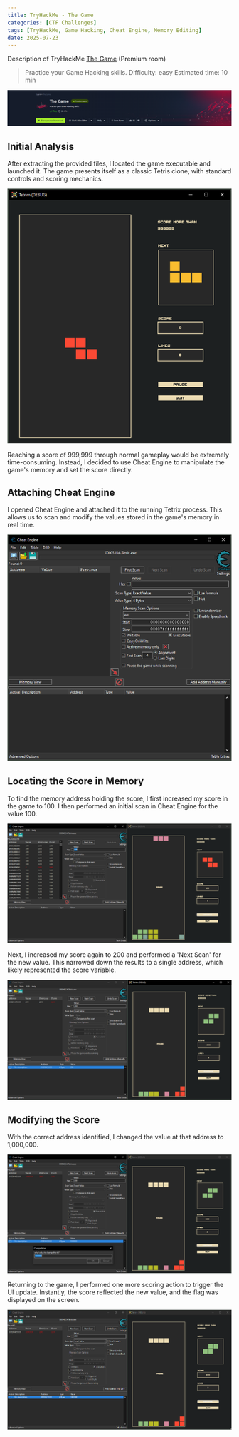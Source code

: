 ```yaml
---
title: TryHackMe - The Game
categories: [CTF Challenges]
tags: [TryHackMe, Game Hacking, Cheat Engine, Memory Editing]
date: 2025-07-23
---
```


Description of TryHackMe [The Game](https://tryhackme.com/room/thegame) (Premium room)

> Practice your Game Hacking skills.
> Difficulty: easy
> Estimated time: 10 min

![img-description](/assets/img/thm-the-game/thm-the-game-banner.png)


## Initial Analysis

After extracting the provided files, I located the game executable and launched it. The game presents itself as a classic Tetris clone, with standard controls and scoring mechanics.

![img-description](/assets/img/thm-the-game/thm-the-game-gameplay.png)

Reaching a score of 999,999 through normal gameplay would be extremely time-consuming. Instead, I decided to use Cheat Engine to manipulate the game's memory and set the score directly.

## Attaching Cheat Engine

I opened Cheat Engine and attached it to the running Tetrix process. This allows us to scan and modify the values stored in the game's memory in real time.

![img-description](/assets/img/thm-the-game/thm-the-game-cheatengine-attach.png)

## Locating the Score in Memory

To find the memory address holding the score, I first increased my score in the game to 100. I then performed an initial scan in Cheat Engine for the value 100.

![img-description](/assets/img/thm-the-game/thm-the-game-cheatengine-first-scan.png)

Next, I increased my score again to 200 and performed a 'Next Scan' for the new value. This narrowed down the results to a single address, which likely represented the score variable.

![img-description](/assets/img/thm-the-game/thm-the-game-cheatengine-next-scan.png)

## Modifying the Score

With the correct address identified, I changed the value at that address to 1,000,000.

![img-description](/assets/img/thm-the-game/thm-the-game-cheatengine-values.png)

Returning to the game, I performed one more scoring action to trigger the UI update. Instantly, the score reflected the new value, and the flag was displayed on the screen.

![img-description](/assets/img/thm-the-game/thm-the-game-flag.gif)
